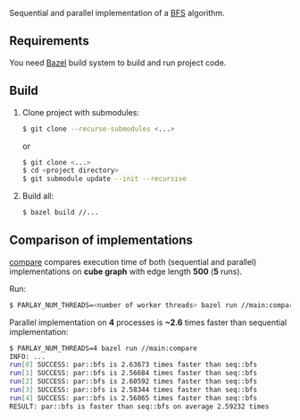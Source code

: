

Sequential and parallel implementation of a [BFS](https://en.wikipedia.org/wiki/Breadth-first_search) algorithm.

## Requirements

You need [Bazel](https://bazel.build/) build system to build and run project code.

## Build

1. Clone project with submodules:

   ```sh
   $ git clone --recurse-submodules <...>
   ```

   or

   ```sh
   $ git clone <...>
   $ cd <project directory>
   $ git submodule update --init --recursive
   ```

2. Build all:

   ```sh
   $ bazel build //...
   ```

## Comparison of implementations

[compare](./main/compare.cc) compares execution time of both (sequential and parallel) implementations on **cube graph** with edge length **500** (**5** runs).

Run:

```sh
$ PARLAY_NUM_THREADS=<number of worker threads> bazel run //main:compare
```

Parallel implementation on **4** processes is **~2.6** times faster than sequential implementation:

```sh
$ PARLAY_NUM_THREADS=4 bazel run //main:compare
INFO: ...
run[0] SUCCESS: par::bfs is 2.63673 times faster than seq::bfs
run[1] SUCCESS: par::bfs is 2.56684 times faster than seq::bfs
run[2] SUCCESS: par::bfs is 2.60592 times faster than seq::bfs
run[3] SUCCESS: par::bfs is 2.58344 times faster than seq::bfs
run[4] SUCCESS: par::bfs is 2.56865 times faster than seq::bfs
RESULT: par::bfs is faster than seq::bfs on average 2.59232 times
```